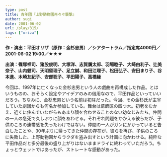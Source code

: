 ```yaml
---
type: post
title: 青年団『上野動物園再々々襲撃』
author: sugi
date: 2001-06-02
url: /play/315/
tags: ["oriza"]
---
```

**作・演出：平田オリザ（原作：金杉忠男）／シアタートラム／指定席4000円／2001-06-02 19:00／★★★**

**出演：篠塚祥司、猪股俊明、大塚洋、志賀贋太郎、羽場睦子、大崎由利子、辻美奈子、山内健司、天明留理子、足立誠、和田江理子、松田弘子、安田まり子、谷本進、木崎友紀子、安部聡子、平田陽子、高橋縁**

今回は、1997年に亡くなった金杉忠男という人の戯曲を再構成した作品。とはいうものの、おそらく設定やアイデアのみの借用なので、平田作品といっていいだろう。ちなみに、金杉忠男という名前は初耳だった。今回、その金杉氏が主宰していた劇団からも何名か参加している。舞台は葛飾区の四つ木。初老をむかえ、近くに住んでいながらもあまり顔を合わせることのない幼なじみたち。仲間の一人の急死で久しぶりに顔をあわせる。それぞれ問題をかかえる彼らだが、子供のころの連帯感を失ったわけではない。仲間の一人がガンにかかっていると告白したことや、30年ぶりに帰ってきた仲間の存在が、彼らを再び、子供のころに失敗した、上野動物園からラクダを盗み出すという計画に向かわせる。純粋な平田作品だと多分最後の盛り上がりはないままドライに終わっていただろう。ちょっとウェットではあったが、ストレートな感動があった。

